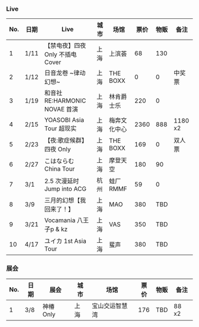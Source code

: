 ### Live

| No. | 日期 | Live | 城市 | 场馆 | 票价 | 物贩 | 备注 |
|---|---|---|---|---|---|---|---|
| 1 | 1/11 | 【禁电夜】四夜 Only 不插电 Cover | 上海 | 上滨荟 | 68 | 130 | |
| 2 | 1/12 | 日音龙卷 \~律动幻想\~ | 上海 | THE BOXX | 0 | 0 | 中奖票 |
| 3 | 1/19 | 和音社 RE:HARMONIC NOVAE 首演 | 上海 | 林肯爵士乐 | 220 | 0 | |
| 4 | 2/15 | YOASOBI Asia Tour 超现实 | 上海 | 梅奔文化中心 | 2360 | 888 | 1180 x2 |
| 5 | 2/23 | 【夜:歌症候群】四夜 Only | 上海 | THE BOXX | 169 | 0 | 双人票 |
| 6 | 2/27 | こはならむ China Tour | 上海 | 摩登天空 | 180 | 90 | |
| 7 | 3/1 | 2.5 次漫延时 Jump into ACG | 杭州 | 蛙厂 RMMF | 59 | 0 | |
| 8 | 3/9 | 三月的幻想【我回来了！】 | 上海 | MAO | 380 | TBD | |
| 9 | 3/21 | Vocamania 八王子p & kz | 上海 | VAS | 350 | TBD | |
| 10 | 4/17 | ユイカ 1st Asia Tour | 上海 | 蜚声 | 380 | TBD | |

### 展会

| No. | 日期 | 展会 | 城市 | 场馆 | 票价 | 物贩 | 备注 |
|---|---|---|---|---|---|---|---|
| 1 | 3/8 | 神椿 Only | 上海 | 宝山交运智慧湾 | 176 | TBD | 88 x2 |